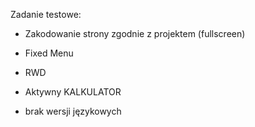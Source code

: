 Zadanie testowe:

+ Zakodowanie strony zgodnie z projektem (fullscreen)

+ Fixed Menu

+ RWD

+ Aktywny KALKULATOR

- brak wersji językowych
